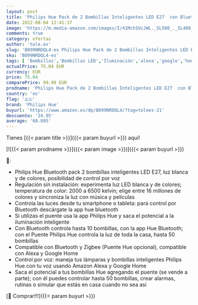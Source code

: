 ```yaml
---
layout: post
title: 'Philips Hue Pack de 2 Bombillas Inteligentes LED E27  con Bluetooth  Luz Blanca y Color  Compatible con Alexa y Google Home'
date: 2022-08-04 12:41:37
image: 'https://m.media-amazon.com/images/I/41Mch1UcJWL._SL500_._SL400_.jpg'
comments: true
category: ofertas
author: 'tole.es'
slug: 'B099NRDQL4-es Philips Hue Pack de 2 Bombillas Inteligentes LED E27 con...'
sku: 'B099NRDQL4-es'
tags: [ 'Bombillas','Bombillas LED','Iluminación','alexa','google','home','hue','philips','philips hue','🇪🇸', ]
actualPrice: 75.04 EUR
currency: EUR
price: 75.04
comparePrice: 99.99 EUR
prodname: 'Philips Hue Pack de 2 Bombillas Inteligentes LED E27  con Bluetooth  Luz Blanca y Color  Compatible con Alexa y Google Home'
country: 'es'
flag: '🇪🇸'
brand: 'Philips Hue'
buyurl: 'https://www.amazon.es/dp/B099NRDQL4/?tag=tolees-21'
descuento: '24.95'
average: '68.895'
---
```


Tienes [{{< param title >}}]({{< param buyurl >}}) aqui!

[![{{< param prodname >}}]({{< param image >}})]({{< param buyurl >}})

🔎:

- Philips Hue Bluetooth pack 2 bombillas inteligentes LED E27, luz blanca y de colores, posibilidad de control por voz
- Regulación sin instalación: experimenta luz LED blanca y de colores; temperatura de color: 2000 a 6500 kelvin; elige entre 16 millones de colores y sincroniza la luz con música y películas
- Controla las luces desde tu smartphone o tableta: para control por Bluetooth descárgate la app hue bluetooth
- Si utilizas el puente usa la app Philips Hue y saca el potencial a la iluminación inteligente
- Con Bluetooth controla hasta 10 bombillas, con la app Hue Bluetooth; con el Puente Philips Hue controla la luz de toda la casa, hasta 50 bombillas
- Compatible con Bluetooth y Zigbee (Puente Hue opcional), compatible con Alexa y Google Home
- Control por voz: maneja tus lámparas y bombillas inteligentes Philips Hue con tu voz usando Amazon Alexa y Google Home
- Saca el potencial a tus bombillas Hue agregando el puente (se vende a parte); con él puedes controlar hasta 50 bombillas, crear alarmas, rutinas o simular que estás en casa cuando no sea así

[🛒 Comprar!!!]({{< param buyurl >}})
